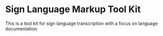 # Sign Language Markup Tool Kit

This is a tool kit for sign language transcription with a focus on language
documentation.
